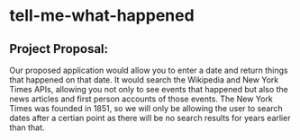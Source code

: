 # tell-me-what-happened

## Project Proposal:

Our proposed application would allow you to enter a date and return things that happened on that date. It would search the Wikipedia and New York Times APIs, allowing you not only to see events that happened but also the news articles and first person accounts of those events. The New York Times was founded in 1851, so we will only be allowing the user to search dates after a certian point as there will be no search results for years earlier than that. 
